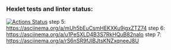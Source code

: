 ### Hexlet tests and linter status:
[![Actions Status](https://github.com/LucyMiMi/fullstack-javascript-project-44/workflows/hexlet-check/badge.svg)](https://github.com/LucyMiMi/fullstack-javascript-project-44/actions)
step 5: https://asciinema.org/a/mUh5bEuCsmHEKXKu9igxZTZ74
step 6: https://asciinema.org/a/u1PeSXLD4B3S7RkHQuB82naIo
step 7: https://asciinema.org/a/rS6nSR9fJIBJtsKNZxqneeJ8U
